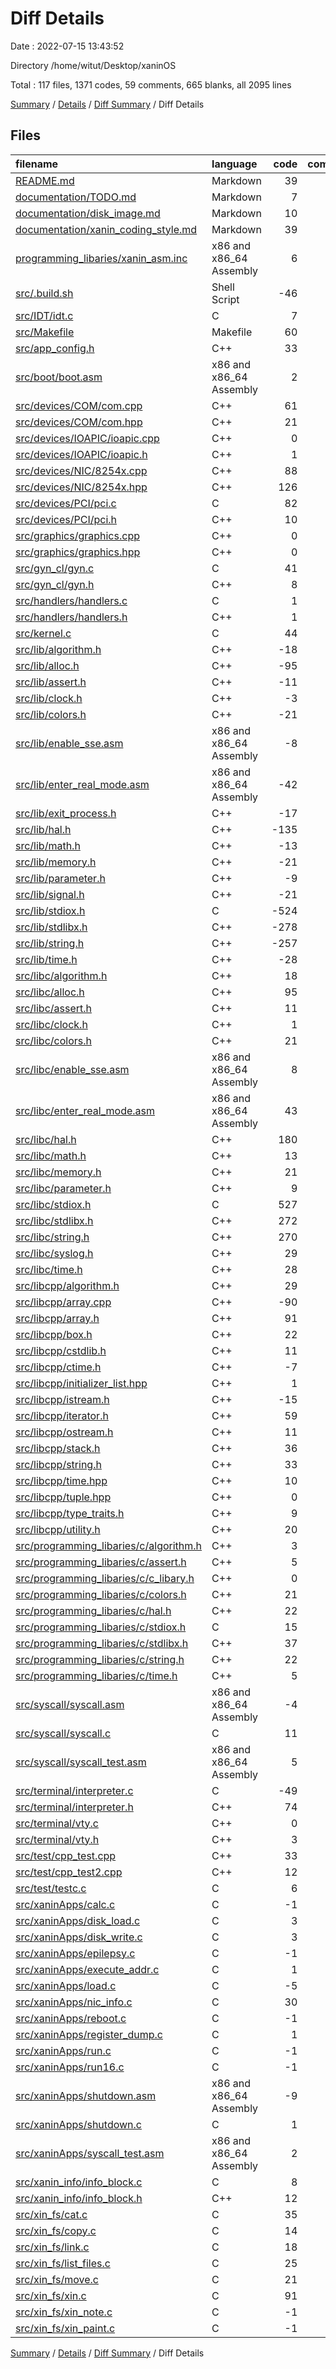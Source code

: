 # Diff Details

Date : 2022-07-15 13:43:52

Directory /home/witut/Desktop/xaninOS

Total : 117 files,  1371 codes, 59 comments, 665 blanks, all 2095 lines

[Summary](results.md) / [Details](details.md) / [Diff Summary](diff.md) / Diff Details

## Files
| filename | language | code | comment | blank | total |
| :--- | :--- | ---: | ---: | ---: | ---: |
| [README.md](/README.md) | Markdown | 39 | 0 | 16 | 55 |
| [documentation/TODO.md](/documentation/TODO.md) | Markdown | 7 | 0 | 5 | 12 |
| [documentation/disk_image.md](/documentation/disk_image.md) | Markdown | 10 | 0 | 4 | 14 |
| [documentation/xanin_coding_style.md](/documentation/xanin_coding_style.md) | Markdown | 39 | 0 | 17 | 56 |
| [programming_libaries/xanin_asm.inc](/programming_libaries/xanin_asm.inc) | x86 and x86_64 Assembly | 6 | 0 | 3 | 9 |
| [src/.build.sh](/src/.build.sh) | Shell Script | -46 | -7 | -23 | -76 |
| [src/IDT/idt.c](/src/IDT/idt.c) | C | 7 | 1 | 2 | 10 |
| [src/Makefile](/src/Makefile) | Makefile | 60 | -1 | 23 | 82 |
| [src/app_config.h](/src/app_config.h) | C++ | 33 | 1 | 3 | 37 |
| [src/boot/boot.asm](/src/boot/boot.asm) | x86 and x86_64 Assembly | 2 | 0 | 0 | 2 |
| [src/devices/COM/com.cpp](/src/devices/COM/com.cpp) | C++ | 61 | 0 | 24 | 85 |
| [src/devices/COM/com.hpp](/src/devices/COM/com.hpp) | C++ | 21 | 0 | 14 | 35 |
| [src/devices/IOAPIC/ioapic.cpp](/src/devices/IOAPIC/ioapic.cpp) | C++ | 0 | -5 | -2 | -7 |
| [src/devices/IOAPIC/ioapic.h](/src/devices/IOAPIC/ioapic.h) | C++ | 1 | 0 | 0 | 1 |
| [src/devices/NIC/8254x.cpp](/src/devices/NIC/8254x.cpp) | C++ | 88 | 17 | 53 | 158 |
| [src/devices/NIC/8254x.hpp](/src/devices/NIC/8254x.hpp) | C++ | 126 | 1 | 38 | 165 |
| [src/devices/PCI/pci.c](/src/devices/PCI/pci.c) | C | 82 | 0 | 57 | 139 |
| [src/devices/PCI/pci.h](/src/devices/PCI/pci.h) | C++ | 10 | 0 | 13 | 23 |
| [src/graphics/graphics.cpp](/src/graphics/graphics.cpp) | C++ | 0 | 0 | -1 | -1 |
| [src/graphics/graphics.hpp](/src/graphics/graphics.hpp) | C++ | 0 | 0 | -1 | -1 |
| [src/gyn_cl/gyn.c](/src/gyn_cl/gyn.c) | C | 41 | 4 | 20 | 65 |
| [src/gyn_cl/gyn.h](/src/gyn_cl/gyn.h) | C++ | 8 | 0 | 6 | 14 |
| [src/handlers/handlers.c](/src/handlers/handlers.c) | C | 1 | 2 | 3 | 6 |
| [src/handlers/handlers.h](/src/handlers/handlers.h) | C++ | 1 | 0 | 1 | 2 |
| [src/kernel.c](/src/kernel.c) | C | 44 | 16 | 33 | 93 |
| [src/lib/algorithm.h](/src/lib/algorithm.h) | C++ | -18 | 0 | -7 | -25 |
| [src/lib/alloc.h](/src/lib/alloc.h) | C++ | -95 | -10 | -40 | -145 |
| [src/lib/assert.h](/src/lib/assert.h) | C++ | -11 | 0 | -4 | -15 |
| [src/lib/clock.h](/src/lib/clock.h) | C++ | -3 | 0 | -5 | -8 |
| [src/lib/colors.h](/src/lib/colors.h) | C++ | -21 | -1 | -8 | -30 |
| [src/lib/enable_sse.asm](/src/lib/enable_sse.asm) | x86 and x86_64 Assembly | -8 | 0 | -3 | -11 |
| [src/lib/enter_real_mode.asm](/src/lib/enter_real_mode.asm) | x86 and x86_64 Assembly | -42 | 0 | -19 | -61 |
| [src/lib/exit_process.h](/src/lib/exit_process.h) | C++ | -17 | 0 | -5 | -22 |
| [src/lib/hal.h](/src/lib/hal.h) | C++ | -135 | -2 | -52 | -189 |
| [src/lib/math.h](/src/lib/math.h) | C++ | -13 | 0 | -12 | -25 |
| [src/lib/memory.h](/src/lib/memory.h) | C++ | -21 | 0 | -9 | -30 |
| [src/lib/parameter.h](/src/lib/parameter.h) | C++ | -9 | 0 | -5 | -14 |
| [src/lib/signal.h](/src/lib/signal.h) | C++ | -21 | -1 | -14 | -36 |
| [src/lib/stdiox.h](/src/lib/stdiox.h) | C | -524 | -7 | -265 | -796 |
| [src/lib/stdlibx.h](/src/lib/stdlibx.h) | C++ | -278 | -9 | -103 | -390 |
| [src/lib/string.h](/src/lib/string.h) | C++ | -257 | -30 | -134 | -421 |
| [src/lib/time.h](/src/lib/time.h) | C++ | -28 | 0 | -16 | -44 |
| [src/libc/algorithm.h](/src/libc/algorithm.h) | C++ | 18 | 0 | 7 | 25 |
| [src/libc/alloc.h](/src/libc/alloc.h) | C++ | 95 | 10 | 40 | 145 |
| [src/libc/assert.h](/src/libc/assert.h) | C++ | 11 | 0 | 4 | 15 |
| [src/libc/clock.h](/src/libc/clock.h) | C++ | 1 | 0 | 2 | 3 |
| [src/libc/colors.h](/src/libc/colors.h) | C++ | 21 | 1 | 8 | 30 |
| [src/libc/enable_sse.asm](/src/libc/enable_sse.asm) | x86 and x86_64 Assembly | 8 | 0 | 3 | 11 |
| [src/libc/enter_real_mode.asm](/src/libc/enter_real_mode.asm) | x86 and x86_64 Assembly | 43 | 0 | 19 | 62 |
| [src/libc/hal.h](/src/libc/hal.h) | C++ | 180 | 4 | 61 | 245 |
| [src/libc/math.h](/src/libc/math.h) | C++ | 13 | 0 | 12 | 25 |
| [src/libc/memory.h](/src/libc/memory.h) | C++ | 21 | 0 | 9 | 30 |
| [src/libc/parameter.h](/src/libc/parameter.h) | C++ | 9 | 0 | 5 | 14 |
| [src/libc/stdiox.h](/src/libc/stdiox.h) | C | 527 | 7 | 263 | 797 |
| [src/libc/stdlibx.h](/src/libc/stdlibx.h) | C++ | 272 | 9 | 100 | 381 |
| [src/libc/string.h](/src/libc/string.h) | C++ | 270 | 18 | 138 | 426 |
| [src/libc/syslog.h](/src/libc/syslog.h) | C++ | 29 | 0 | 22 | 51 |
| [src/libc/time.h](/src/libc/time.h) | C++ | 28 | 0 | 16 | 44 |
| [src/libcpp/algorithm.h](/src/libcpp/algorithm.h) | C++ | 29 | 0 | 9 | 38 |
| [src/libcpp/array.cpp](/src/libcpp/array.cpp) | C++ | -90 | 0 | -45 | -135 |
| [src/libcpp/array.h](/src/libcpp/array.h) | C++ | 91 | 0 | 46 | 137 |
| [src/libcpp/box.h](/src/libcpp/box.h) | C++ | 22 | 0 | 11 | 33 |
| [src/libcpp/cstdlib.h](/src/libcpp/cstdlib.h) | C++ | 11 | 0 | 4 | 15 |
| [src/libcpp/ctime.h](/src/libcpp/ctime.h) | C++ | -7 | 0 | -1 | -8 |
| [src/libcpp/initializer_list.hpp](/src/libcpp/initializer_list.hpp) | C++ | 1 | 0 | 0 | 1 |
| [src/libcpp/istream.h](/src/libcpp/istream.h) | C++ | -15 | 0 | 1 | -14 |
| [src/libcpp/iterator.h](/src/libcpp/iterator.h) | C++ | 59 | 0 | 24 | 83 |
| [src/libcpp/ostream.h](/src/libcpp/ostream.h) | C++ | 11 | 0 | 5 | 16 |
| [src/libcpp/stack.h](/src/libcpp/stack.h) | C++ | 36 | 0 | 18 | 54 |
| [src/libcpp/string.h](/src/libcpp/string.h) | C++ | 33 | 22 | 17 | 72 |
| [src/libcpp/time.hpp](/src/libcpp/time.hpp) | C++ | 10 | 0 | 3 | 13 |
| [src/libcpp/tuple.hpp](/src/libcpp/tuple.hpp) | C++ | 0 | 0 | 1 | 1 |
| [src/libcpp/type_traits.h](/src/libcpp/type_traits.h) | C++ | 9 | 1 | 4 | 14 |
| [src/libcpp/utility.h](/src/libcpp/utility.h) | C++ | 20 | 0 | 7 | 27 |
| [src/programming_libaries/c/algorithm.h](/src/programming_libaries/c/algorithm.h) | C++ | 3 | 0 | 3 | 6 |
| [src/programming_libaries/c/assert.h](/src/programming_libaries/c/assert.h) | C++ | 5 | 0 | 5 | 10 |
| [src/programming_libaries/c/c_libary.h](/src/programming_libaries/c/c_libary.h) | C++ | 0 | 14 | 1 | 15 |
| [src/programming_libaries/c/colors.h](/src/programming_libaries/c/colors.h) | C++ | 21 | 1 | 9 | 31 |
| [src/programming_libaries/c/hal.h](/src/programming_libaries/c/hal.h) | C++ | 22 | 0 | 7 | 29 |
| [src/programming_libaries/c/stdiox.h](/src/programming_libaries/c/stdiox.h) | C | 15 | 0 | 5 | 20 |
| [src/programming_libaries/c/stdlibx.h](/src/programming_libaries/c/stdlibx.h) | C++ | 37 | 0 | 8 | 45 |
| [src/programming_libaries/c/string.h](/src/programming_libaries/c/string.h) | C++ | 22 | 0 | 3 | 25 |
| [src/programming_libaries/c/time.h](/src/programming_libaries/c/time.h) | C++ | 5 | 0 | 3 | 8 |
| [src/syscall/syscall.asm](/src/syscall/syscall.asm) | x86 and x86_64 Assembly | -4 | 4 | 0 | 0 |
| [src/syscall/syscall.c](/src/syscall/syscall.c) | C | 11 | 0 | 2 | 13 |
| [src/syscall/syscall_test.asm](/src/syscall/syscall_test.asm) | x86 and x86_64 Assembly | 5 | 0 | 6 | 11 |
| [src/terminal/interpreter.c](/src/terminal/interpreter.c) | C | -49 | 0 | -11 | -60 |
| [src/terminal/interpreter.h](/src/terminal/interpreter.h) | C++ | 74 | -11 | 36 | 99 |
| [src/terminal/vty.c](/src/terminal/vty.c) | C++ | 0 | 0 | 1 | 1 |
| [src/terminal/vty.h](/src/terminal/vty.h) | C++ | 3 | 0 | 2 | 5 |
| [src/test/cpp_test.cpp](/src/test/cpp_test.cpp) | C++ | 33 | 4 | 16 | 53 |
| [src/test/cpp_test2.cpp](/src/test/cpp_test2.cpp) | C++ | 12 | 0 | 7 | 19 |
| [src/test/testc.c](/src/test/testc.c) | C | 6 | 0 | 5 | 11 |
| [src/xaninApps/calc.c](/src/xaninApps/calc.c) | C | -1 | 0 | 1 | 0 |
| [src/xaninApps/disk_load.c](/src/xaninApps/disk_load.c) | C | 3 | 0 | 1 | 4 |
| [src/xaninApps/disk_write.c](/src/xaninApps/disk_write.c) | C | 3 | 0 | 2 | 5 |
| [src/xaninApps/epilepsy.c](/src/xaninApps/epilepsy.c) | C | -1 | 0 | 0 | -1 |
| [src/xaninApps/execute_addr.c](/src/xaninApps/execute_addr.c) | C | 1 | 0 | 1 | 2 |
| [src/xaninApps/load.c](/src/xaninApps/load.c) | C | -5 | 1 | 0 | -4 |
| [src/xaninApps/nic_info.c](/src/xaninApps/nic_info.c) | C | 30 | 0 | 17 | 47 |
| [src/xaninApps/reboot.c](/src/xaninApps/reboot.c) | C | -1 | 0 | -1 | -2 |
| [src/xaninApps/register_dump.c](/src/xaninApps/register_dump.c) | C | 1 | 1 | 2 | 4 |
| [src/xaninApps/run.c](/src/xaninApps/run.c) | C | -1 | 0 | 0 | -1 |
| [src/xaninApps/run16.c](/src/xaninApps/run16.c) | C | -1 | 0 | 0 | -1 |
| [src/xaninApps/shutdown.asm](/src/xaninApps/shutdown.asm) | x86 and x86_64 Assembly | -9 | 0 | -4 | -13 |
| [src/xaninApps/shutdown.c](/src/xaninApps/shutdown.c) | C | 1 | 1 | 0 | 2 |
| [src/xaninApps/syscall_test.asm](/src/xaninApps/syscall_test.asm) | x86 and x86_64 Assembly | 2 | 0 | 0 | 2 |
| [src/xanin_info/info_block.c](/src/xanin_info/info_block.c) | C | 8 | 0 | 6 | 14 |
| [src/xanin_info/info_block.h](/src/xanin_info/info_block.h) | C++ | 12 | 0 | 6 | 18 |
| [src/xin_fs/cat.c](/src/xin_fs/cat.c) | C | 35 | 1 | 24 | 60 |
| [src/xin_fs/copy.c](/src/xin_fs/copy.c) | C | 14 | 0 | 10 | 24 |
| [src/xin_fs/link.c](/src/xin_fs/link.c) | C | 18 | 0 | 11 | 29 |
| [src/xin_fs/list_files.c](/src/xin_fs/list_files.c) | C | 25 | 0 | 11 | 36 |
| [src/xin_fs/move.c](/src/xin_fs/move.c) | C | 21 | 0 | 11 | 32 |
| [src/xin_fs/xin.c](/src/xin_fs/xin.c) | C | 91 | -2 | 38 | 127 |
| [src/xin_fs/xin_note.c](/src/xin_fs/xin_note.c) | C | -1 | 0 | 0 | -1 |
| [src/xin_fs/xin_paint.c](/src/xin_fs/xin_paint.c) | C | -1 | 4 | 1 | 4 |

[Summary](results.md) / [Details](details.md) / [Diff Summary](diff.md) / Diff Details